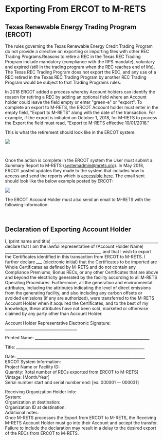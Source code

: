 # Exporting From ERCOT to M-RETS

## Texas Renewable Energy Trading Program (ERCOT)

The rules governing the Texas Renewable Energy Credit Trading Program do not provide a directive on exporting or importing files with other REC Trading Programs.Reasons to retire a REC in the Texas REC Trading Program include mandatory (compliance with the RPS mandate), voluntary and expired (still in the trading program when the REC reaches end of life). The Texas REC Trading Program does not export the REC, and any use of a REC retired in the Texas REC Trading Program by another REC Trading Program would be subject to that Trading Programs rules.

In 2018 ERCOT added a process whereby Account holders can identify the reason for retiring a REC by adding an optional field where an Account holder could leave the field empty or enter "green-e" or "export". To complete an export to M-RETS, the ERCOT Account holder must enter in the empty field, "Export to M-RETS" along with the date of the transaction. For example, if the export is initiated on October 1, 2018, for M-RETS to process the Export the field must read, "Export to M-RETS effective 10/01/2018." 

This is what the retirement should look like in the ERCOT system. 

![](https://github.com/mrets/photos/blob/master/ercot1.png?raw=true)

<br>

Once the action is complete in the ERCOT system the User must submit a Summary Report to M-RETS (<systemadmin@mrets.org>). In May 2018, ERCOT posted updates they made to the system that includes how to access and send the reports which is [accessible here](http://www.ercot.com/content/wcm/key_documents_lists/139215/13._Texas_REC_Trading_Program_Updates_May_2018.pptx). The email sent should look like the below example posted by ERCOT:

![](https://github.com/mrets/photos/blob/master/ercot2.png?raw=true)

The ERCOT Account Holder must also send an email to M-RETS with the following information:

<br>

## Declaration of Exporting Account Holder 

I, (print name and title) ______________________________________________________, declare that I am the lawful representative of (Account Holder Name) _________________________________________________, and that I wish to export the Certificates identified in this transaction from ERCOT to M-RETS. I further declare ___ (electronic initial) that the Certificates to be imported are Whole Certificates as defined by M-RETS and do not contain any Compliance Premiums, Bonus RECs, or any other Certificates that are above and beyond the electricity generated by the facility according to all M-RETS Operating Procedures. Furthermore, all the generation and environmental attributes, including the attributes indicating the level of direct emissions from the generating facility, and also including any carbon offsets or avoided emissions (if any are authorized), were transferred to the M-RETS Account Holder when it acquired the Certificates, and to the best of my knowledge, these attributes have not been sold, marketed or otherwise claimed by any party other than Account Holder.

Account Holder Representative Electronic Signature: _____________________________________ 

Printed Name: ___________________________________________________________ 

Title: __________________________________________________________________

Date: __________________________________________________________________\
ERCOT System Information:\
Project Name or Facility ID:\
Quantity: [total number of RECs exported from ERCOT to M-RETS]\
Vintage: [Month/Year]\
Serial number start and serial number end: [ex. 000001 -- 000031] 

Receiving Organization Holder Info:\
System:\
Organization at destination:\
Organization ID at destination:\
Additional notes:\
Once M-RETS processes the Export from ERCOT to M-RETS, the Receiving M-RETS Account Holder must go into their Account and accept the transfer. Failure to include the declaration may result in a delay to the desired export of the RECs from ERCOT to M-RETS.
